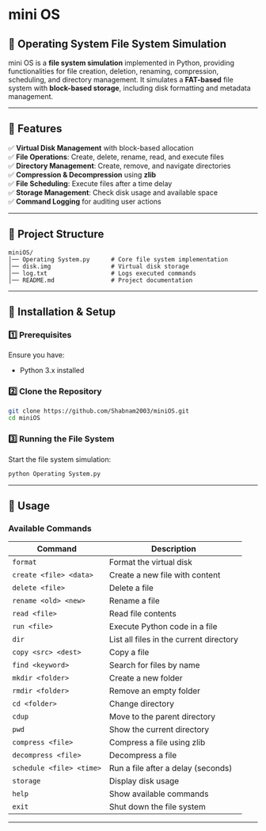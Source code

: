 # mini OS

## 📂 Operating System File System Simulation

mini OS is a **file system simulation** implemented in Python, providing functionalities for file creation, deletion, renaming, compression, scheduling, and directory management. It simulates a **FAT-based** file system with **block-based storage**, including disk formatting and metadata management.

---

## 🚀 Features

✅ **Virtual Disk Management** with block-based allocation\
✅ **File Operations**: Create, delete, rename, read, and execute files\
✅ **Directory Management**: Create, remove, and navigate directories\
✅ **Compression & Decompression** using **zlib**\
✅ **File Scheduling**: Execute files after a time delay\
✅ **Storage Management**: Check disk usage and available space\
✅ **Command Logging** for auditing user actions

---

## 📁 Project Structure

```
miniOS/
│── Operating System.py      # Core file system implementation
│── disk.img                 # Virtual disk storage
│── log.txt                  # Logs executed commands
│── README.md                # Project documentation
```

---

## 🔧 Installation & Setup

### **1️⃣ Prerequisites**

Ensure you have:

- Python 3.x installed

### **2️⃣ Clone the Repository**

```bash
git clone https://github.com/Shabnam2003/miniOS.git
cd miniOS
```

### **3️⃣ Running the File System**

Start the file system simulation:

```bash
python Operating System.py
```

---

## 📌 Usage

### **Available Commands**

| Command                  | Description                             |
| ------------------------ | --------------------------------------- |
| `format`                 | Format the virtual disk                 |
| `create <file> <data>`   | Create a new file with content          |
| `delete <file>`          | Delete a file                           |
| `rename <old> <new>`     | Rename a file                           |
| `read <file>`            | Read file contents                      |
| `run <file>`             | Execute Python code in a file           |
| `dir`                    | List all files in the current directory |
| `copy <src> <dest>`      | Copy a file                             |
| `find <keyword>`         | Search for files by name                |
| `mkdir <folder>`         | Create a new folder                     |
| `rmdir <folder>`         | Remove an empty folder                  |
| `cd <folder>`            | Change directory                        |
| `cdup`                   | Move to the parent directory            |
| `pwd`                    | Show the current directory              |
| `compress <file>`        | Compress a file using zlib              |
| `decompress <file>`      | Decompress a file                       |
| `schedule <file> <time>` | Run a file after a delay (seconds)      |
| `storage`                | Display disk usage                      |
| `help`                   | Show available commands                 |
| `exit`                   | Shut down the file system               |

---
